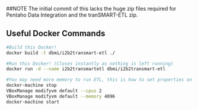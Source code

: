 ##NOTE
The initial commit of this lacks the huge zip files required for Pentaho Data Integration and the tranSMART-ETL zip.

## Useful Docker Commands

```bash
#Build this Docker!
docker build -t dbmi/i2b2transmart-etl ./

#Run this Docker! (Closes instantly as nothing is left running)
docker run -d --name i2b2transmartetl dbmi/i2b2transmart-etl

#You may need more memory to run ETL, this is how to set properties on the Mac docker-machine.
docker-machine stop
VBoxManage modifyvm default --cpus 2
VBoxManage modifyvm default --memory 4096
docker-machine start
```